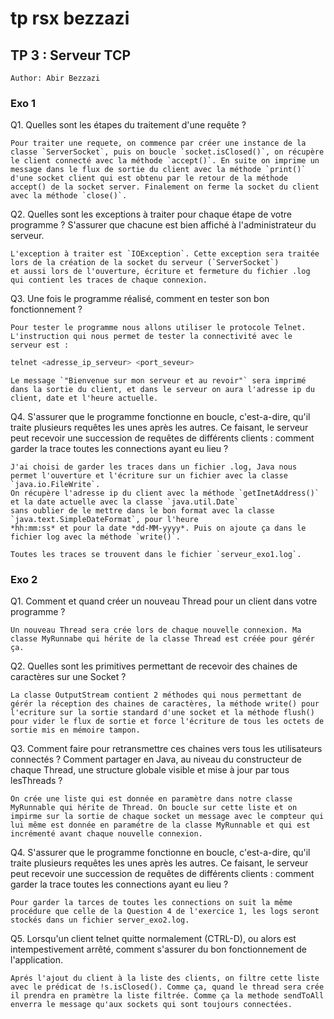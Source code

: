 # tp rsx bezzazi

## TP 3 : Serveur TCP
`Author: Abir Bezzazi`

### Exo 1

Q1. Quelles sont les étapes du traitement d'une requête ?

    Pour traiter une requete, on commence par créer une instance de la classe `ServerSocket`, puis on boucle `socket.isClosed()`, on récupère le client connecté avec la méthode `accept()`. En suite on imprime un message dans le flux de sortie du client avec la méthode `print()` d'une socket client qui est obtenu par le retour de la méthode accept() de la socket server. Finalement on ferme la socket du client avec la méthode `close()`.


Q2. Quelles sont les exceptions à traiter pour chaque étape de votre programme ? S'assurer que chacune est bien affiché à l'administrateur du serveur.

    L'exception à traiter est `IOException`. Cette exception sera traitée lors de la création de la socket du serveur (`ServerSocket`)
    et aussi lors de l'ouverture, écriture et fermeture du fichier .log qui contient les traces de chaque connexion.


Q3. Une fois le programme réalisé, comment en tester son bon fonctionnement ?

    Pour tester le programme nous allons utiliser le protocole Telnet. L'instruction qui nous permet de tester la connectivité avec le serveur est :
```bash
telnet <adresse_ip_serveur> <port_seveur>
```
    Le message `"Bienvenue sur mon serveur et au revoir"` sera imprimé dans la sortie du client, et dans le serveur on aura l'adresse ip du client, date et l'heure actuelle. 


Q4. S'assurer que le programme fonctionne en boucle, c'est-a-dire, qu'il traite plusieurs requêtes les unes après les autres. Ce faisant, le serveur peut recevoir une succession de requêtes de différents clients : comment garder la trace toutes les connections ayant eu lieu ?

    J'ai choisi de garder les traces dans un fichier .log, Java nous permet l'ouverture et l'écriture sur un fichier avec la classe `java.io.FileWrite`.
    On récupère l'adresse ip du client avec la méthode `getInetAddress()` et la date actuelle avec la classe `java.util.Date`
    sans oublier de le mettre dans le bon format avec la classe `java.text.SimpleDateFormat`, pour l'heure
    *hh:mm:ss* et pour la date *dd-MM-yyyy*. Puis on ajoute ça dans le fichier log avec la méthode `write()`.

    Toutes les traces se trouvent dans le fichier `serveur_exo1.log`.

### Exo 2

Q1. Comment et quand créer un nouveau Thread pour un client dans votre programme ?

    Un nouveau Thread sera crée lors de chaque nouvelle connexion. Ma classe MyRunnabe qui hérite de la classe Thread est créée pour gérér ça.

Q2. Quelles sont les primitives permettant de recevoir des chaines de caractères sur une Socket ?

    La classe OutputStream contient 2 méthodes qui nous permettant de gérér la réception des chaines de caractères, la méthode write() pour l'ecriture sur la sortie standard d'une socket et la méthode flush() pour vider le flux de sortie et force l'écriture de tous les octets de sortie mis en mémoire tampon.

Q3. Comment faire pour retransmettre ces chaines vers tous les utilisateurs connectés ? Comment partager en Java, au niveau du constructeur de chaque Thread, une structure globale visible et mise à jour par tous lesThreads ?

    On crée une liste qui est donnée en paramètre dans notre classe MyRunnable qui hérite de Thread. On boucle sur cette liste et on impirme sur la sortie de chaque socket un message avec le compteur qui lui même est donnée en paramétre de la classe MyRunnable et qui est incrémenté avant chaque nouvelle connexion.

Q4. S'assurer que le programme fonctionne en boucle, c'est-a-dire, qu'il traite plusieurs requêtes les unes après les autres. Ce faisant, le serveur peut recevoir une succession de requêtes de différents clients : comment garder la trace toutes les connections ayant eu lieu ?

    Pour garder la tarces de toutes les connections on suit la même procédure que celle de la Question 4 de l'exercice 1, les logs seront stockés dans un fichier server_exo2.log.

Q5. Lorsqu'un client telnet quitte normalement (CTRL-D), ou alors est intempestivement arrêté, comment s'assurer du bon fonctionnement de l'application.

    Aprés l'ajout du client à la liste des clients, on filtre cette liste avec le prédicat de !s.isClosed(). Comme ça, quand le thread sera crée il prendra en pramètre la liste filtrée. Comme ça la methode sendToAll enverra le message qu'aux sockets qui sont toujours connectées.

